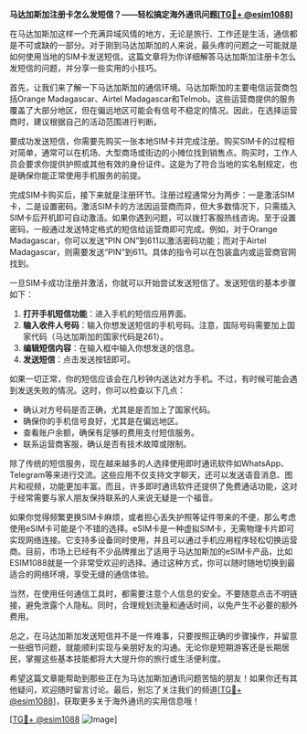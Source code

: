 **马达加斯加注册卡怎么发短信？——轻松搞定海外通讯问题[[TG💪+ @esim1088](https://t.me/s/esim1088)]**

在马达加斯加这样一个充满异域风情的地方，无论是旅行、工作还是生活，通信都是不可或缺的一部分。对于刚到马达加斯加的人来说，最头疼的问题之一可能就是如何使用当地的SIM卡发送短信。这篇文章将为你详细解答马达加斯加注册卡怎么发短信的问题，并分享一些实用的小技巧。

首先，让我们来了解一下马达加斯加的通信环境。马达加斯加的主要电信运营商包括Orange Madagascar、Airtel Madagascar和Telmob。这些运营商提供的服务覆盖了大部分地区，但在偏远地区可能会有信号不稳定的情况。因此，在选择运营商时，建议根据自己的活动范围进行判断。

要成功发送短信，你需要先购买一张本地SIM卡并完成注册。购买SIM卡的过程相对简单，通常可以在机场、大型商场或街边的小摊位找到销售点。购买时，工作人员会要求你提供护照或其他有效的身份证件。这是为了符合当地的实名制规定，也是确保你能正常使用手机服务的前提。

完成SIM卡购买后，接下来就是注册环节。注册过程通常分为两步：一是激活SIM卡，二是设置密码。激活SIM卡的方法因运营商而异，但大多数情况下，只需插入SIM卡后开机即可自动激活。如果你遇到问题，可以拨打客服热线咨询。至于设置密码，一般通过发送特定格式的短信给运营商即可完成。例如，对于Orange Madagascar，你可以发送“PIN ON”到611以激活密码功能；而对于Airtel Madagascar，则需要发送“PIN”到611。具体的指令可以在包装盒内或运营商官网找到。

一旦SIM卡成功注册并激活，你就可以开始尝试发送短信了。发送短信的基本步骤如下：

1. **打开手机短信功能**：进入手机的短信应用界面。
2. **输入收件人号码**：输入你想发送短信的手机号码。注意，国际号码需要加上国家代码（马达加斯加的国家代码是261）。
3. **编辑短信内容**：在输入框中输入你想发送的信息。
4. **发送短信**：点击发送按钮即可。

如果一切正常，你的短信应该会在几秒钟内送达对方手机。不过，有时候可能会遇到发送失败的情况。这时，你可以检查以下几点：

- 确认对方号码是否正确，尤其是是否加上了国家代码。
- 确保你的手机信号良好，尤其是在偏远地区。
- 查看账户余额，确保有足够的费用支付短信服务。
- 联系运营商客服，确认是否有技术故障或限制。

除了传统的短信服务，现在越来越多的人选择使用即时通讯软件如WhatsApp、Telegram等来进行交流。这些应用不仅支持文字聊天，还可以发送语音消息、图片和视频，功能更加丰富。而且，许多即时通讯软件还提供了免费通话功能，这对于经常需要与家人朋友保持联系的人来说无疑是一个福音。

如果你觉得频繁更换SIM卡麻烦，或者担心丢失护照等证件带来的不便，那么考虑使用eSIM卡可能是个不错的选择。eSIM卡是一种虚拟SIM卡，无需物理卡片即可实现网络连接。它支持多设备同时使用，并且可以通过手机应用程序轻松切换运营商。目前，市场上已经有不少品牌推出了适用于马达加斯加的eSIM卡产品，比如ESIM1088就是一个非常受欢迎的选择。通过这种方式，你可以随时随地切换到最适合的网络环境，享受无缝的通信体验。

当然，在使用任何通信工具时，都需要注意个人信息的安全。不要随意点击不明链接，避免泄露个人隐私。同时，合理规划流量和通话时间，以免产生不必要的额外费用。

总之，在马达加斯加发送短信并不是一件难事，只要按照正确的步骤操作，并留意一些细节问题，就能顺利实现与亲朋好友的沟通。无论你是短期游客还是长期居民，掌握这些基本技能都将大大提升你的旅行或生活便利度。

希望这篇文章能帮助到那些正在为马达加斯加通讯问题苦恼的朋友！如果你还有其他疑问，欢迎随时留言讨论。最后，别忘了关注我们的频道[[TG💪+ @esim1088](https://t.me/s/esim1088)]，获取更多关于海外通讯的实用信息哦！

[[TG💪+ @esim1088](https://t.me/s/esim1088) ![Image](https://i.postimg.cc/4NQfJmqS/Snipaste-2025-05-13-00-14-12.png)]